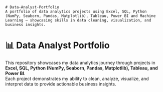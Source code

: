 ```
# Data-Analyst-Portfolio
A portfolio of data analytics projects using Excel, SQL, Python (NumPy, Seaborn, Pandas, Matplotlib), Tableau, Power BI and Machine Learning — showcasing skills in data cleaning, visualization, and business insights.
```
# 📊 Data Analyst Portfolio
This repository showcases my data analytics journey through projects in **Excel, SQL, Python (NumPy, Seaborn, Pandas, Matplotlib), Tableau, and Power BI**.  
Each project demonstrates my ability to clean, analyze, visualize, and interpret data to provide actionable business insights.
